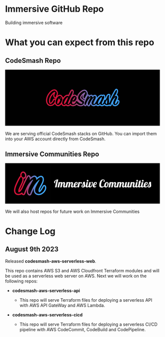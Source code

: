 # Immersive GitHub Repo

Building immersive software

# What you can expect from this repo

## CodeSmash Repo

![CodeSmash](https://github.com/immmersive/immmersive/blob/main/CodeSmash.jpg)

We are serving official CodeSmash stacks on GitHub. You can import them into your AWS account directly from CodeSmash.

## Immersive Communities Repo

![CodeSmash](https://github.com/immmersive/immmersive/blob/main/BPL.png)

We will also host repos for future work on Immersive Communities

# Change Log

## August 9th 2023

Released **codesmash-aws-serverless-web**. 

This repo contains AWS S3 and AWS Cloudfront Terraform modules and will be used as a serverless web server on AWS.
Next we will work on the following repos:

- **codesmash-aws-serverless-api**
  - This repo will serve Terraform files for deploying a serverless API with AWS API GateWay and AWS Lambda.
    
- **codesmash-aws-serverless-cicd**
  - This repo will serve Terraform files for deploying a serverless CI/CD pipeline with AWS CodeCommit, CodeBuild and CodePipeline.
